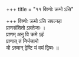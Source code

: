 +++
title = "११ विष्णोः क्रमो ऽसि"

+++
विष्णोः क्रमो ऽसि सपत्नहा  
प्राणसंशितो ऽन्नतेजाः ।  
प्राणम् अनु वि क्रमे ऽहं  
प्राणात् तं निर्भजामो  
यो ऽस्मान् द्वेष्टि यं वयं द्विष्मः ॥